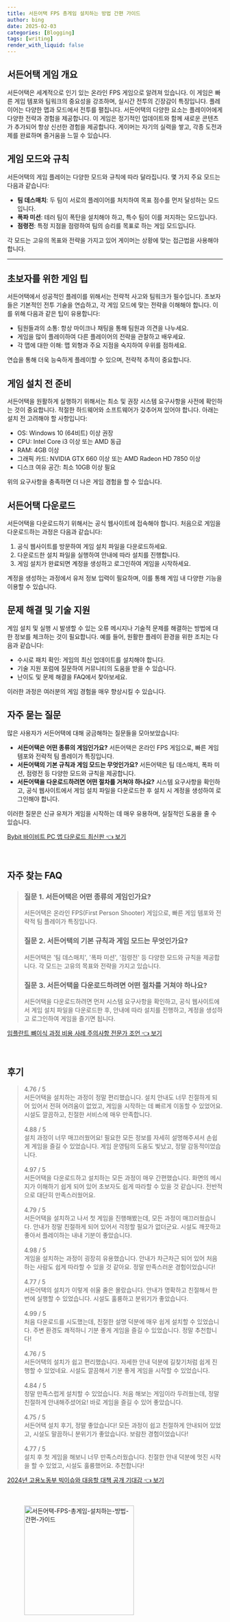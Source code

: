 ```yaml
---
title: 서든어택 FPS 총게임 설치하는 방법 간편 가이드
author: bing
date: 2025-02-03
categories: [Blogging]
tags: [writing]
render_with_liquid: false
---
```



<h2 id='서든어택_게임개요'>서든어택 게임 개요</h2>

<p>서든어택은 세계적으로 인기 있는 온라인 FPS 게임으로 알려져 있습니다. 이 게임은 빠른 게임 템포와 팀워크의 중요성을 강조하며, 실시간 전투의 긴장감이 특징입니다. 플레이어는 다양한 맵과 모드에서 전투를 펼칩니다. 서든어택의 다양한 요소는 플레이어에게 다양한 전략과 경험을 제공합니다. 이 게임은 정기적인 업데이트와 함께 새로운 콘텐츠가 추가되어 항상 신선한 경험을 제공합니다. 게이머는 자기의 실력을 쌓고, 각종 도전과제를 완료하며 즐거움을 느낄 수 있습니다.</p>

<h2 id='게임모드와규칙'>게임 모드와 규칙</h2>

<p>서든어택의 게임 플레이는 다양한 모드와 규칙에 따라 달라집니다. 몇 가지 주요 모드는 다음과 같습니다:</p>

<ul>
    <li><b>팀 데스매치</b>: 두 팀이 서로의 플레이어를 처치하여 목표 점수를 먼저 달성하는 모드입니다.</li>
    <li><b>폭파 미션</b>: 테러 팀이 폭탄을 설치해야 하고, 특수 팀이 이를 저지하는 모드입니다.</li>
    <li><b>점령전</b>: 특정 지점을 점령하여 팀의 승리를 목표로 하는 게임 모드입니다.</li>
</ul>

<p>각 모드는 고유의 목표와 전략을 가지고 있어 게이머는 상황에 맞는 접근법을 사용해야 합니다.</p>

<hr />

<h2 id='초보자전략'>초보자를 위한 게임 팁</h2>

<p>서든어택에서 성공적인 플레이를 위해서는 전략적 사고와 팀워크가 필수입니다. 초보자들은 기본적인 전투 기술을 연습하고, 각 게임 모드에 맞는 전략을 이해해야 합니다. 이를 위해 다음과 같은 팁이 유용합니다:</p>

<ul>
    <li>팀원들과의 소통: 항상 마이크나 채팅을 통해 팀원과 의견을 나누세요.</li>
    <li>게임을 많이 플레이하여 다른 플레이어의 전략을 관찰하고 배우세요.</li>
    <li>각 맵에 대한 이해: 맵 외형과 주요 지점을 숙지하여 우위를 점하세요.</li>
</ul>

<p>연습을 통해 더욱 능숙하게 플레이할 수 있으며, 전략적 추적이 중요합니다.</p>

<h2 id='게임설치전준비'>게임 설치 전 준비</h2>

<p>서든어택을 원활하게 실행하기 위해서는 최소 및 권장 시스템 요구사항을 사전에 확인하는 것이 중요합니다. 적절한 하드웨어와 소프트웨어가 갖추어져 있어야 합니다. 아래는 설치 전 고려해야 할 사항입니다:</p>

<ul>
    <li>OS: Windows 10 (64비트) 이상 권장</li>
    <li>CPU: Intel Core i3 이상 또는 AMD 동급</li>
    <li>RAM: 4GB 이상</li>
    <li>그래픽 카드: NVIDIA GTX 660 이상 또는 AMD Radeon HD 7850 이상</li>
    <li>디스크 여유 공간: 최소 10GB 이상 필요</li>
</ul>

<p>위의 요구사항을 충족하면 더 나은 게임 경험을 할 수 있습니다.</p>

<h2 id='서든어택다운로드'>서든어택 다운로드</h2>

<p>서든어택을 다운로드하기 위해서는 공식 웹사이트에 접속해야 합니다. 처음으로 게임을 다운로드하는 과정은 다음과 같습니다:</p>

<ol>
    <li>공식 웹사이트를 방문하여 게임 설치 파일을 다운로드하세요.</li>
    <li>다운로드한 설치 파일을 실행하여 안내에 따라 설치를 진행합니다.</li>
    <li>게임 설치가 완료되면 계정을 생성하고 로그인하여 게임을 시작하세요.</li>
</ol>

<p>계정을 생성하는 과정에서 유저 정보 입력이 필요하며, 이를 통해 게임 내 다양한 기능을 이용할 수 있습니다.</p>

<h2 id='문제해결및기술지원'>문제 해결 및 기술 지원</h2>

<p>게임 설치 및 실행 시 발생할 수 있는 오류 메시지나 기술적 문제를 해결하는 방법에 대한 정보를 체크하는 것이 필요합니다. 예를 들어, 원활한 플레이 환경을 위한 조치는 다음과 같습니다:</p>

<ul>
    <li>수시로 패치 확인: 게임의 최신 업데이트를 설치해야 합니다.</li>
    <li>기술 지원 포럼에 질문하여 커뮤니티의 도움을 받을 수 있습니다.</li>
    <li>난이도 및 문제 해결을 FAQ에서 찾아보세요.</li>
</ul>

<p>이러한 과정은 여러분의 게임 경험을 매우 향상시킬 수 있습니다.</p>

<h2 id='자주묻는질문'>자주 묻는 질문</h2>

<p>많은 사용자가 서든어택에 대해 궁금해하는 질문들을 모아보았습니다:</p>

<ul>
    <li><b>서든어택은 어떤 종류의 게임인가요?</b> 서든어택은 온라인 FPS 게임으로, 빠른 게임 템포와 전략적 팀 플레이가 특징입니다.</li>
    <li><b>서든어택의 기본 규칙과 게임 모드는 무엇인가요?</b> 서든어택은 팀 데스매치, 폭파 미션, 점령전 등 다양한 모드와 규칙을 제공합니다.</li>
    <li><b>서든어택을 다운로드하려면 어떤 절차를 거쳐야 하나요?</b> 시스템 요구사항을 확인하고, 공식 웹사이트에서 게임 설치 파일을 다운로드한 후 설치 시 계정을 생성하여 로그인해야 합니다.</li>
</ul>

<p>이러한 질문은 신규 유저가 게임을 시작하는 데 매우 유용하며, 실질적인 도움을 줄 수 있습니다.</p>


<p><a class="click-button" title="Bybit 바이비트 PC 앱 다운로드 최신판" href="https://aptwhite.github.io/posts/Bybit-%EB%B0%94%EC%9D%B4%EB%B9%84%ED%8A%B8-PC-%EC%95%B1-%EB%8B%A4%EC%9A%B4%EB%A1%9C%EB%93%9C-%EC%B5%9C%EC%8B%A0%ED%8C%90/" rel="dofollow">Bybit 바이비트 PC 앱 다운로드 최신판 👈 보기</a></p><br>
<h2 id='자주_찾는_FAQ'>자주 찾는 FAQ</h2>
<div itemscope="" itemtype="https://schema.org/FAQPage"> 
<blockquote> 
<div itemscope="" itemprop="mainEntity" itemtype="https://schema.org/Question"> 
<h3 itemprop="name">질문 1. 서든어택은 어떤 종류의 게임인가요?</h3> 
<div itemscope="" itemprop="acceptedAnswer" itemtype="https://schema.org/Answer"> 
<span itemprop="text"> 
<p>서든어택은 온라인 FPS(First Person Shooter) 게임으로, 빠른 게임 템포와 전략적 팀 플레이가 특징입니다.</p> 
</span> 
</div> 
</div> 
<div itemscope="" itemprop="mainEntity" itemtype="https://schema.org/Question"> 
<h3 itemprop="name">질문 2. 서든어택의 기본 규칙과 게임 모드는 무엇인가요?</h3> 
<div itemscope="" itemprop="acceptedAnswer" itemtype="https://schema.org/Answer"> 
<span itemprop="text"> 
<p>서든어택은 '팀 데스매치', '폭파 미션', '점령전' 등 다양한 모드와 규칙을 제공합니다. 각 모드는 고유의 목표와 전략을 가지고 있습니다.</p> 
</span> 
</div> 
</div> 
<div itemscope="" itemprop="mainEntity" itemtype="https://schema.org/Question"> 
<h3 itemprop="name">질문 3. 서든어택을 다운로드하려면 어떤 절차를 거쳐야 하나요?</h3> 
<div itemscope="" itemprop="acceptedAnswer" itemtype="https://schema.org/Answer"> 
<span itemprop="text"> 
<p>서든어택을 다운로드하려면 먼저 시스템 요구사항을 확인하고, 공식 웹사이트에서 게임 설치 파일을 다운로드한 후, 안내에 따라 설치를 진행하고, 계정을 생성하고 로그인하여 게임을 즐기면 됩니다.</p> 
</span> 
</div> 
</div> 
</blockquote> 
</div>
<p><a class="click-button" title="임플란트 뼈이식 과정 비용 사례 주의사항 전문가 조언" href="https://aptwhite.github.io/posts/%EC%9E%84%ED%94%8C%EB%9E%80%ED%8A%B8-%EB%BC%88%EC%9D%B4%EC%8B%9D-%EA%B3%BC%EC%A0%95-%EB%B9%84%EC%9A%A9-%EC%82%AC%EB%A1%80-%EC%A3%BC%EC%9D%98%EC%82%AC%ED%95%AD-%EC%A0%84%EB%AC%B8%EA%B0%80-%EC%A1%B0%EC%96%B8/" rel="dofollow">임플란트 뼈이식 과정 비용 사례 주의사항 전문가 조언 👈 보기</a></p><br>
<h2 id='후기'>후기</h2>
<div itemscope itemtype="https://schema.org/Product">
  <blockquote>
  <div itemprop="review" itemscope itemtype="https://schema.org/Review">
      <div itemprop="reviewRating" itemscope itemtype="https://schema.org/Rating"> <span itemprop="ratingValue">4.76</span> / <span itemprop="bestRating">5</span> </div>
      <span itemprop="reviewBody">서든어택을 설치하는 과정이 정말 편리했습니다. 설치 안내도 너무 친절하게 되어 있어서 전혀 어려움이 없었고, 게임을 시작하는 데 빠르게 이동할 수 있었어요. 시설도 깔끔하고, 친절한 서비스에 매우 만족합니다.</span>
  </div>
  <br>
  <div itemprop="review" itemscope itemtype="https://schema.org/Review">
      <div itemprop="reviewRating" itemscope itemtype="https://schema.org/Rating"> <span itemprop="ratingValue">4.88</span> / <span itemprop="bestRating">5</span> </div>
      <span itemprop="reviewBody">설치 과정이 너무 매끄러웠어요! 필요한 모든 정보를 자세히 설명해주셔서 손쉽게 게임을 즐길 수 있었습니다. 게임 운영팀의 도움도 빛났고, 정말 감동적이었습니다.</span>
  </div>
  <br>
  <div itemprop="review" itemscope itemtype="https://schema.org/Review">
      <div itemprop="reviewRating" itemscope itemtype="https://schema.org/Rating"> <span itemprop="ratingValue">4.97</span> / <span itemprop="bestRating">5</span> </div>
      <span itemprop="reviewBody">서든어택을 다운로드하고 설치하는 모든 과정이 매우 간편했습니다. 화면의 메시지가 이해하기 쉽게 되어 있어 초보자도 쉽게 따라할 수 있을 것 같습니다. 전반적으로 대단히 만족스러웠어요.</span>
  </div>
  <br>
  <div itemprop="review" itemscope itemtype="https://schema.org/Review">
      <div itemprop="reviewRating" itemscope itemtype="https://schema.org/Rating"> <span itemprop="ratingValue">4.79</span> / <span itemprop="bestRating">5</span> </div>
      <span itemprop="reviewBody">서든어택을 설치하고 나서 첫 게임을 진행해봤는데, 모든 과정이 매끄러웠습니다. 안내가 정말 친절하게 되어 있어서 걱정할 필요가 없더군요. 시설도 깨끗하고 좋아서 플레이하는 내내 기분이 좋았습니다.</span>
  </div>
  <br>
  <div itemprop="review" itemscope itemtype="https://schema.org/Review">
      <div itemprop="reviewRating" itemscope itemtype="https://schema.org/Rating"> <span itemprop="ratingValue">4.98</span> / <span itemprop="bestRating">5</span> </div>
      <span itemprop="reviewBody">게임을 설치하는 과정이 굉장히 유용했습니다. 안내가 차근차근 되어 있어 처음 하는 사람도 쉽게 따라할 수 있을 것 같아요. 정말 만족스러운 경험이었습니다!</span>
  </div>
  <br>
  <div itemprop="review" itemscope itemtype="https://schema.org/Review">
      <div itemprop="reviewRating" itemscope itemtype="https://schema.org/Rating"> <span itemprop="ratingValue">4.77</span> / <span itemprop="bestRating">5</span> </div>
      <span itemprop="reviewBody">서든어택의 설치가 이렇게 쉬울 줄은 몰랐습니다. 안내가 명확하고 친절해서 한 번에 실행할 수 있었습니다. 시설도 훌륭하고 분위기가 좋았습니다.</span>
  </div>
  <br>
  <div itemprop="review" itemscope itemtype="https://schema.org/Review">
      <div itemprop="reviewRating" itemscope itemtype="https://schema.org/Rating"> <span itemprop="ratingValue">4.99</span> / <span itemprop="bestRating">5</span> </div>
      <span itemprop="reviewBody">처음 다운로드를 시도했는데, 친절한 설명 덕분에 매우 쉽게 설치할 수 있었습니다. 주변 환경도 쾌적하니 기분 좋게 게임을 즐길 수 있었습니다. 정말 추천합니다!</span>
  </div>
  <br>
  <div itemprop="review" itemscope itemtype="https://schema.org/Review">
      <div itemprop="reviewRating" itemscope itemtype="https://schema.org/Rating"> <span itemprop="ratingValue">4.76</span> / <span itemprop="bestRating">5</span> </div>
      <span itemprop="reviewBody">서든어택의 설치가 쉽고 편리했습니다. 자세한 안내 덕분에 길찾기처럼 쉽게 진행할 수 있었네요. 시설도 깔끔해서 기분 좋게 게임을 시작할 수 있었습니다.</span>
  </div>
  <br>
  <div itemprop="review" itemscope itemtype="https://schema.org/Review">
      <div itemprop="reviewRating" itemscope itemtype="https://schema.org/Rating"> <span itemprop="ratingValue">4.84</span> / <span itemprop="bestRating">5</span> </div>
      <span itemprop="reviewBody">정말 만족스럽게 설치할 수 있었습니다. 처음 해보는 게임이라 두려웠는데, 정말 친절하게 안내해주셨어요! 바로 게임을 즐길 수 있어 좋았습니다.</span>
  </div>
  <br>
  <div itemprop="review" itemscope itemtype="https://schema.org/Review">
      <div itemprop="reviewRating" itemscope itemtype="https://schema.org/Rating"> <span itemprop="ratingValue">4.75</span> / <span itemprop="bestRating">5</span> </div>
      <span itemprop="reviewBody">서든어택 설치 후기, 정말 좋았습니다! 모든 과정이 쉽고 친절하게 안내되어 있었고, 시설도 말끔하니 분위기가 좋았습니다. 보람찬 경험이었습니다!</span>
  </div>
  <br>
  <div itemprop="review" itemscope itemtype="https://schema.org/Review">
      <div itemprop="reviewRating" itemscope itemtype="https://schema.org/Rating"> <span itemprop="ratingValue">4.77</span> / <span itemprop="bestRating">5</span> </div>
      <span itemprop="reviewBody">설치 후 첫 게임을 해보니 너무 만족스러웠습니다. 친절한 안내 덕분에 멋진 시작을 할 수 있었고, 시설도 훌륭했어요. 추천합니다!</span>
  </div>
  </blockquote>
</div>
<p><a class="click-button" title="2024년 고용노동부 빅이슈와 대응할 대책 공개 기대감" href="https://aptwhite.github.io/posts/2024%EB%85%84-%EA%B3%A0%EC%9A%A9%EB%85%B8%EB%8F%99%EB%B6%80-%EB%B9%85%EC%9D%B4%EC%8A%88%EC%99%80-%EB%8C%80%EC%9D%91%ED%95%A0-%EB%8C%80%EC%B1%85-%EA%B3%B5%EA%B0%9C-%EA%B8%B0%EB%8C%80%EA%B0%90/" rel="dofollow">2024년 고용노동부 빅이슈와 대응할 대책 공개 기대감 👈 보기</a></p><br>
<figure class="image"><img src="https://aptwhite.github.io/assets/img/thumbnail/서든어택-FPS-총게임-설치하는-방법-간편-가이드.webp" alt="서든어택-FPS-총게임-설치하는-방법-간편-가이드" width="256" height="256"></figure>